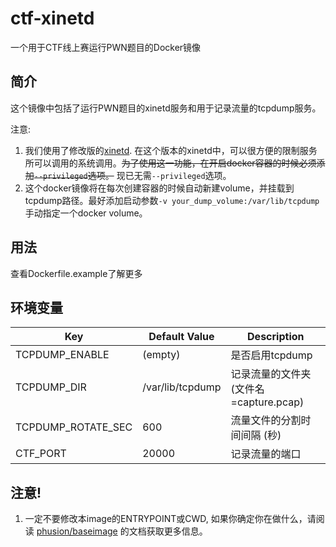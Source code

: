 # ctf-xinetd
一个用于CTF线上赛运行PWN题目的Docker镜像

## 简介
这个镜像中包括了运行PWN题目的xinetd服务和用于记录流量的tcpdump服务。

注意: 
1. 我们使用了修改版的[xinetd](https://github.com/Asuri-Team/xinetd-kafel). 在这个版本的xinetd中，可以很方便的限制服务所可以调用的系统调用。~~为了使用这一功能，在开启docker容器的时候必须添加`--privileged`选项。~~ 现已无需`--privileged`选项。
2. 这个docker镜像将在每次创建容器的时候自动新建volume，并挂载到tcpdump路径。最好添加启动参数`-v your_dump_volume:/var/lib/tcpdump`手动指定一个docker volume。


## 用法
查看Dockerfile.example了解更多

## 环境变量
| Key | Default Value | Description |
| --- | ------------- | ----------- |
| TCPDUMP_ENABLE | (empty) | 是否启用tcpdump |
| TCPDUMP_DIR | /var/lib/tcpdump | 记录流量的文件夹 (文件名=capture.pcap) |
| TCPDUMP_ROTATE_SEC | 600 | 流量文件的分割时间间隔 (秒) |
| CTF_PORT | 20000 | 记录流量的端口 |

## 注意!
1. 一定不要修改本image的ENTRYPOINT或CWD, 如果你确定你在做什么，请阅读 [phusion/baseimage](https://github.com/phusion/baseimage-docker) 的文档获取更多信息。

